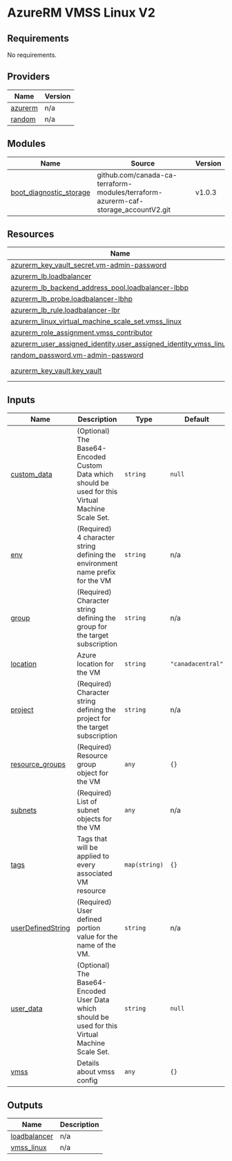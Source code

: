 # AzureRM VMSS Linux V2
<!-- BEGIN_TF_DOCS -->
## Requirements

No requirements.

## Providers

| Name | Version |
|------|---------|
| <a name="provider_azurerm"></a> [azurerm](#provider\_azurerm) | n/a |
| <a name="provider_random"></a> [random](#provider\_random) | n/a |

## Modules

| Name | Source | Version |
|------|--------|---------|
| <a name="module_boot_diagnostic_storage"></a> [boot\_diagnostic\_storage](#module\_boot\_diagnostic\_storage) | github.com/canada-ca-terraform-modules/terraform-azurerm-caf-storage_accountV2.git | v1.0.3 |

## Resources

| Name | Type |
|------|------|
| [azurerm_key_vault_secret.vm-admin-password](https://registry.terraform.io/providers/hashicorp/azurerm/latest/docs/resources/key_vault_secret) | resource |
| [azurerm_lb.loadbalancer](https://registry.terraform.io/providers/hashicorp/azurerm/latest/docs/resources/lb) | resource |
| [azurerm_lb_backend_address_pool.loadbalancer-lbbp](https://registry.terraform.io/providers/hashicorp/azurerm/latest/docs/resources/lb_backend_address_pool) | resource |
| [azurerm_lb_probe.loadbalancer-lbhp](https://registry.terraform.io/providers/hashicorp/azurerm/latest/docs/resources/lb_probe) | resource |
| [azurerm_lb_rule.loadbalancer-lbr](https://registry.terraform.io/providers/hashicorp/azurerm/latest/docs/resources/lb_rule) | resource |
| [azurerm_linux_virtual_machine_scale_set.vmss_linux](https://registry.terraform.io/providers/hashicorp/azurerm/latest/docs/resources/linux_virtual_machine_scale_set) | resource |
| [azurerm_role_assignment.vmss_contributor](https://registry.terraform.io/providers/hashicorp/azurerm/latest/docs/resources/role_assignment) | resource |
| [azurerm_user_assigned_identity.user_assigned_identity_vmss_linux](https://registry.terraform.io/providers/hashicorp/azurerm/latest/docs/resources/user_assigned_identity) | resource |
| [random_password.vm-admin-password](https://registry.terraform.io/providers/hashicorp/random/latest/docs/resources/password) | resource |
| [azurerm_key_vault.key_vault](https://registry.terraform.io/providers/hashicorp/azurerm/latest/docs/data-sources/key_vault) | data source |

## Inputs

| Name | Description | Type | Default | Required |
|------|-------------|------|---------|:--------:|
| <a name="input_custom_data"></a> [custom\_data](#input\_custom\_data) | (Optional) The Base64-Encoded Custom Data which should be used for this Virtual Machine Scale Set. | `string` | `null` | no |
| <a name="input_env"></a> [env](#input\_env) | (Required) 4 character string defining the environment name prefix for the VM | `string` | n/a | yes |
| <a name="input_group"></a> [group](#input\_group) | (Required) Character string defining the group for the target subscription | `string` | n/a | yes |
| <a name="input_location"></a> [location](#input\_location) | Azure location for the VM | `string` | `"canadacentral"` | no |
| <a name="input_project"></a> [project](#input\_project) | (Required) Character string defining the project for the target subscription | `string` | n/a | yes |
| <a name="input_resource_groups"></a> [resource\_groups](#input\_resource\_groups) | (Required) Resource group object for the VM | `any` | `{}` | no |
| <a name="input_subnets"></a> [subnets](#input\_subnets) | (Required) List of subnet objects for the VM | `any` | n/a | yes |
| <a name="input_tags"></a> [tags](#input\_tags) | Tags that will be applied to every associated VM resource | `map(string)` | `{}` | no |
| <a name="input_userDefinedString"></a> [userDefinedString](#input\_userDefinedString) | (Required) User defined portion value for the name of the VM. | `string` | n/a | yes |
| <a name="input_user_data"></a> [user\_data](#input\_user\_data) | (Optional) The Base64-Encoded User Data which should be used for this Virtual Machine Scale Set. | `string` | `null` | no |
| <a name="input_vmss"></a> [vmss](#input\_vmss) | Details about vmss config | `any` | `{}` | no |

## Outputs

| Name | Description |
|------|-------------|
| <a name="output_loadbalancer"></a> [loadbalancer](#output\_loadbalancer) | n/a |
| <a name="output_vmss_linux"></a> [vmss\_linux](#output\_vmss\_linux) | n/a |
<!-- END_TF_DOCS -->